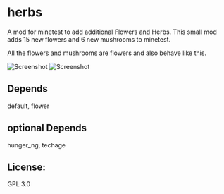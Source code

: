 # herbs

A mod for minetest to add additional Flowers and Herbs.
This small mod adds 15 new flowers and 6 new mushrooms to minetest.

All the flowers and mushrooms are flowers and also behave like this.

![Screenshot](https://github.com/acmgit/herbs/screenshot.jpg)
![Screenshot](https://github.com/acmgit/herbs/screenshot_2.jpg)

## Depends
default, flower

## optional Depends
hunger_ng, techage

## License:
GPL 3.0


